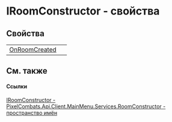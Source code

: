# IRoomConstructor - свойства




## Свойства
<table>
<tr>
<td><a href="d3a67248-f4a3-4231-9e13-9ac9967e0c84">OnRoomCreated</a></td>
<td> </td></tr>
</table>

## См. также


#### Ссылки
<a href="683baf7a-947a-8297-7ef6-6fb85225f76c">IRoomConstructor - </a>  
<a href="5c0aa2e7-ab63-7190-0eca-affc008061c2">PixelCombats.Api.Client.MainMenu.Services.RoomConstructor - пространство имён</a>  
